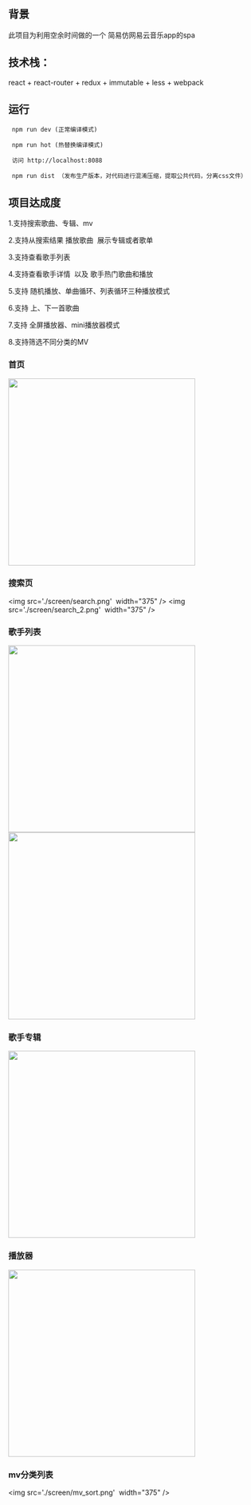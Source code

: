 
##  背景
此项目为利用空余时间做的一个 简易仿网易云音乐app的spa

## 技术栈：

react + react-router + redux + immutable + less + webpack


## 运行
```
 npm run dev (正常编译模式)

 npm run hot (热替换编译模式)

 访问 http://localhost:8088

 npm run dist （发布生产版本，对代码进行混淆压缩，提取公共代码，分离css文件）
```

## 项目达成度
1.支持搜索歌曲、专辑、mv

2.支持从搜索结果 播放歌曲  展示专辑或者歌单

3.支持查看歌手列表

4.支持查看歌手详情  以及 歌手热门歌曲和播放

5.支持 随机播放、单曲循环、列表循环三种播放模式

6.支持 上、下一首歌曲

7.支持 全屏播放器、mini播放器模式

8.支持筛选不同分类的MV


### 首页 

<img src='./screen/home.png'  width="375" /> 

### 搜索页 

<img src='./screen/search.png'  width="375" /> <img src='./screen/search_2.png'  width="375" />

### 歌手列表

<img src='./screen/singerList.png'  width="375" /> <img src='./screen/singerDetail.png' width="375" />

### 歌手专辑  

<img src='./screen/singer_album.png' width="375" />

### 播放器  

<img src='./screen/player.png' width="375" />

### mv分类列表  

<img src='./screen/mv_sort.png'  width="375" />







